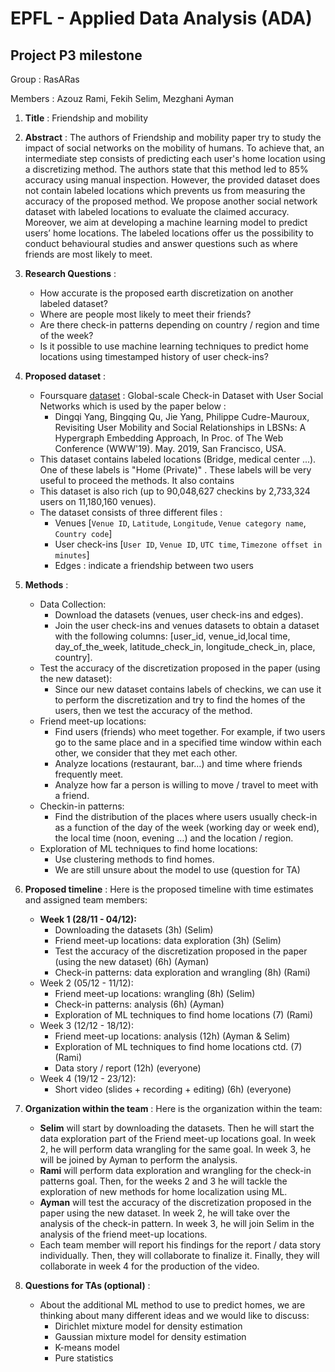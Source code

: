 # EPFL - Applied Data Analysis (ADA)
## Project P3 milestone
Group : RasARas

Members : Azouz Rami, Fekih Selim, Mezghani Ayman

1) **Title** : Friendship and mobility
2) **Abstract** : The authors of Friendship and mobility paper try to study the impact of social networks on the mobility of humans. To achieve that, an intermediate step consists of predicting each user's home location using a discretizing method. The authors state that this method led to 85% accuracy using manual inspection. However, the provided dataset does not contain labeled locations which prevents us from measuring the accuracy of the proposed method. 
We propose another social network dataset with labeled locations to evaluate the claimed accuracy. Moreover, we aim at developing a machine learning model to predict users’ home locations.
The labeled locations offer us the possibility to conduct behavioural studies and answer questions such as where friends are most likely to meet.
3) **Research Questions** :
    - How accurate is the proposed earth discretization on another labeled dataset?
    - Where are people most likely to meet their friends?
    - Are there check-in patterns depending on country / region and time of the week?
    - Is it possible to use machine learning techniques to predict home locations using timestamped history of user check-ins?
    
4) **Proposed dataset** : 
    - Foursquare [dataset](https://sites.google.com/site/yangdingqi/home/foursquare-dataset) : Global-scale Check-in Dataset with User Social Networks which is used by the paper below :
        - Dingqi Yang, Bingqing Qu, Jie Yang, Philippe Cudre-Mauroux, Revisiting User Mobility and Social Relationships in LBSNs: A Hypergraph Embedding Approach, In Proc. of The Web Conference (WWW'19). May. 2019, San Francisco, USA. 
    - This dataset contains labeled locations (Bridge, medical center ...). One of these labels is "Home (Private)" . These labels will be very useful to proceed the methods. It also contains 
    - This dataset is also rich (up to 90,048,627 checkins by 2,733,324 users on 11,180,160 venues).
    - The dataset consists of three different files : 
        - Venues [`Venue ID`, `Latitude`, `Longitude`, `Venue category name`, `Country code`]
        - User check-ins [`User ID`, `Venue ID`, `UTC time`, `Timezone offset in minutes`]
        - Edges : indicate a friendship between two users
5) **Methods** :
    - Data Collection: 
        - Download the datasets (venues, user check-ins and edges).
        - Join the user check-ins and venues datasets to obtain a dataset with the following columns: [user_id, venue_id,local time, day_of_the_week, latitude_check_in, longitude_check_in, place, country].
    - Test the accuracy of the discretization proposed in the paper (using the new dataset):
        - Since our new dataset contains labels of checkins, we can use it to perform the discretization and try to find the homes of the users, then we test the accuracy of the method.
    - Friend meet-up locations: 
        - Find users (friends) who meet together. For example, if two users go to the same place and in a specified time window within each other, we consider that they met each other.
        - Analyze locations (restaurant, bar…) and time where friends frequently meet.
        - Analyze how far a person is willing to move / travel to meet with a friend.
    - Checkin-in patterns:
        - Find the distribution of the places where users usually check-in as a function of the day of the week (working day or week end), the local time (noon, evening …) and the location / region.
    - Exploration of ML techniques to find home locations:
        - Use clustering methods to find homes.
        - We are still unsure about the model to use (question for TA)

6) **Proposed timeline** :
Here is the proposed timeline with time estimates and assigned team members:
    - **Week 1 (28/11 - 04/12):**
        - Downloading the datasets (3h) (Selim)
        - Friend meet-up locations: data exploration (3h) (Selim)
        - Test the accuracy of the discretization proposed in the paper (using the new dataset) (6h) (Ayman)
        - Check-in patterns: data exploration and wrangling (8h) (Rami)
    - Week 2 (05/12 - 11/12):
        - Friend meet-up locations: wrangling (8h) (Selim)
        - Check-in patterns: analysis (6h) (Ayman)
        - Exploration of ML techniques to find home locations (7) (Rami)
    - Week 3 (12/12 - 18/12):
        - Friend meet-up locations: analysis (12h) (Ayman & Selim)
        - Exploration of ML techniques to find home locations ctd. (7) (Rami)
        - Data story / report (12h) (everyone)
    - Week 4 (19/12 - 23/12):
        - Short video (slides + recording + editing) (6h) (everyone)

7) **Organization within the team** :
Here is the organization within the team:
    - **Selim** will start by downloading the datasets. Then he will start the data exploration part of the Friend meet-up locations goal. In week 2, he will perform data wrangling for the same goal. In week 3, he will be joined by Ayman to perform the analysis.
    - **Rami** will perform data exploration and wrangling for the check-in patterns goal. Then, for the weeks 2 and 3 he will tackle the exploration of new methods for home localization using ML.
    - **Ayman** will test the accuracy of the discretization proposed in the paper using the new dataset. In week 2, he will take over the analysis of the check-in pattern. In week 3, he will join Selim in the analysis of the friend meet-up locations.
    - Each team member will report his findings for the report / data story individually. Then, they will collaborate to finalize it. Finally, they will collaborate in week 4 for the production of the video.

8) **Questions for TAs (optional)** :
    - About the additional ML method to use to predict homes, we are thinking about many different ideas and we would like to discuss:
        - Dirichlet mixture model for density estimation
        - Gaussian mixture model for density estimation
        - K-means model
        - Pure statistics


